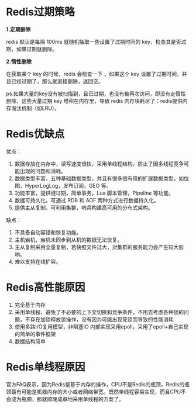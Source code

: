 # Redis过期策略
**1.定期删除**

redis 默认是每隔 100ms 就随机抽取一些设置了过期时间的 key，检查其是否过期，如果过期就删除。

**2.惰性删除**

在获取某个 key 的时候，redis 会检查一下 ，如果这个 key 设置了过期时间，并且已经过期了，那么就直接删除，返回空。

ps.如果大量的key没有被扫描到，且已过期，也没有被再次访问，即没有走惰性删除，这些大量过期 key 堆积在内存里，导致 redis 内存块耗尽了：redis提供内存淘汰机制（如LRU）。

# Redis优缺点
优点：
1. 数据存放在内存中，读写速度很快，采用单线程结构，防止了因多线程竞争可能出现的问题和消耗。
2. 数据类型丰富，五种基础数据类型，并且有很多很有用的扩展数据类型，如位图，HyperLogLog，发布订阅，GEO 等。
3. 功能丰富，提供键过期，简单事务，Lua 脚本管理，Pipeline 等功能。
4. 数据可持久化，可通过 RDB 和 AOF 两种方式进行数据持久化。
5. 提供主从复制，可利用集群，哨兵构建高可用的分布式架构。

缺点：
1. 不具备自动容错和恢复功能。
2. 主机宕机，宕机未同步到从机的数据无法恢复。
3. 主从复制采用全量复制，若快照文件过大，对集群的服务能力会产生较大影响。
4. 难以支持在线扩容。

# Redis高性能原因
1. 完全基于内存
2. 采用单线程，避免了不必要的上下文切换和竞争条件，不用去考虑各种锁的问题，不存在加锁释放锁操作，没有因为可能出现死锁而导致的性能消耗
3. 使用多路I/O复用模型，非阻塞IO 内部实现采用epoll，采用了epoll+自己实现的简单的事件框架
4. 数据结构简单

# Redis单线程原因
官方FAQ表示，因为Redis是基于内存的操作，CPU不是Redis的瓶颈，Redis的瓶颈最有可能是机器内存的大小或者网络带宽。既然单线程容易实现，而且CPU不会成为瓶颈，那就顺理成章地采用单线程的方案了。